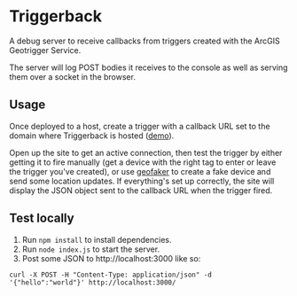 # Triggerback
A debug server to receive callbacks from triggers created with the ArcGIS Geotrigger Service.

The server will log POST bodies it receives to the console as well as serving them over a socket in the browser.

## Usage
Once deployed to a host, create a trigger with a callback URL set to the domain where Triggerback is hosted ([demo](http://triggerback.herokuapp.com)).

Open up the site to get an active connection, then test the trigger by either getting it to fire manually (get a device with the right tag to enter or leave the trigger you've created), or use [geofaker](http://esri.github.io/geofaker-js) to create a fake device and send some location updates. If everything's set up correctly, the site will display the JSON object sent to the callback URL when the trigger fired.

## Test locally
1. Run `npm install` to install dependencies.
2. Run `node index.js` to start the server.
3. Post some JSON to http://localhost:3000 like so:

```
curl -X POST -H "Content-Type: application/json" -d '{"hello":"world"}' http://localhost:3000/
```
